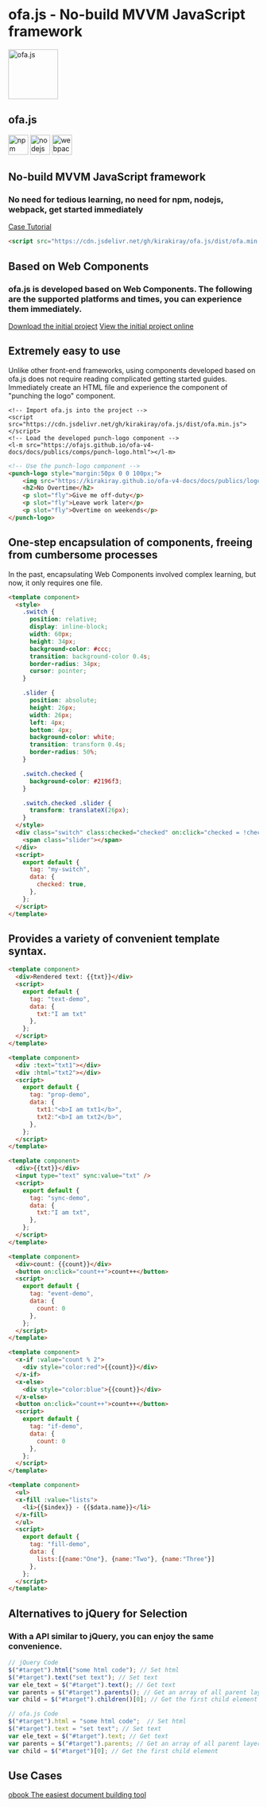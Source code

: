 # ofa.js - No-build MVVM JavaScript framework

<!-- desc: ofa.js is a new framework for building user interfaces. It can be easily used by directly referencing it, without the need for a complicated building process. It eliminates the dependencies on npm, Node.js, and webpack, and brings back the convenience of the jQuery era. -->

<simp-block>

<punch-logo>
    <img src="../publics/logo.svg" width="100" logo alt="ofa.js" />
    <h2>ofa.js</h2>
    <img src="../publics/npm-logo.png" slot="fly" height="40" alt="npm" />
    <img src="../publics/nodejs-logo.png" slot="fly" height="40" alt="nodejs" />
    <img src="../publics/webpack-logo.png" slot="fly" height="40" alt="webpack" />
</punch-logo>

## No-build MVVM JavaScript framework

### No need for tedious learning, no need for npm, nodejs, webpack, get started immediately

[Case Tutorial](./cases/index.md)

```html
<script src="https://cdn.jsdelivr.net/gh/kirakiray/ofa.js/dist/ofa.min.js"></script>
```

</simp-block>

<simp-block>

## Based on Web Components

### ofa.js is developed based on Web Components. The following are the supported platforms and times, you can experience them immediately.

<support-platforms></support-platforms>

<a href="../publics/download/ofajs-start.zip" target="_blank">Download the initial project</a>
<a href="../publics/download/ofajs-start/index.html" target="_blank">View the initial project online</a>

</simp-block>

<simp-block>

## Extremely easy to use

Unlike other front-end frameworks, using components developed based on ofa.js does not require reading complicated getting started guides. Immediately create an HTML file and experience the component of "punching the logo" component.

<html-viewer style="width:100%;">

```
<!-- Import ofa.js into the project -->
<script src="https://cdn.jsdelivr.net/gh/kirakiray/ofa.js/dist/ofa.min.js"></script>
<!-- Load the developed punch-logo component -->
<l-m src="https://ofajs.github.io/ofa-v4-docs/docs/publics/comps/punch-logo.html"></l-m>
```

```html
<!-- Use the punch-logo component -->
<punch-logo style="margin:50px 0 0 100px;">
    <img src="https://kirakiray.github.io/ofa-v4-docs/docs/publics/logo.svg" logo height="90" />
    <h2>No Overtime</h2>
    <p slot="fly">Give me off-duty</p>
    <p slot="fly">Leave work later</p>
    <p slot="fly">Overtime on weekends</p>
</punch-logo>
```

</html-viewer>

</simp-block>

<simp-block>

## One-step encapsulation of components, freeing from cumbersome processes

In the past, encapsulating Web Components involved complex learning, but now, it only requires one file.

<comp-viewer comp-name="my-switch" max-height="500" style="width:100%;">

```html
<template component>
  <style>
    .switch {
      position: relative;
      display: inline-block;
      width: 60px;
      height: 34px;
      background-color: #ccc;
      transition: background-color 0.4s;
      border-radius: 34px;
      cursor: pointer;
    }

    .slider {
      position: absolute;
      height: 26px;
      width: 26px;
      left: 4px;
      bottom: 4px;
      background-color: white;
      transition: transform 0.4s;
      border-radius: 50%;
    }

    .switch.checked {
      background-color: #2196f3;
    }

    .switch.checked .slider {
      transform: translateX(26px);
    }
  </style>
  <div class="switch" class:checked="checked" on:click="checked = !checked">
    <span class="slider"></span>
  </div>
  <script>
    export default {
      tag: "my-switch",
      data: {
        checked: true,
      },
    };
  </script>
</template>
```

</comp-viewer>

</simp-block>


<simp-block>

## Provides a variety of convenient template syntax.

<case-switch>

<comp-viewer switch-name="Render Text" comp-name="text-demo" max-height="500" style="width:100%;">

```html
<template component>
  <div>Rendered text: {{txt}}</div>
  <script>
    export default {
      tag: "text-demo",
      data: {
        txt:"I am txt"
      },
    };
  </script>
</template>
```

</comp-viewer>

<comp-viewer switch-name="Set Properties" comp-name="prop-demo" max-height="500" style="width:100%;">

```html
<template component>
  <div :text="txt1"></div>
  <div :html="txt2"></div>
  <script>
    export default {
      tag: "prop-demo",
      data: {
        txt1:"<b>I am txt1</b>",
        txt2:"<b>I am txt2</b>",
      },
    };
  </script>
</template>
```

</comp-viewer>


<comp-viewer switch-name="Sync Data" comp-name="sync-demo" max-height="500" style="width:100%;">

```html
<template component>
  <div>{{txt}}</div>
  <input type="text" sync:value="txt" />
  <script>
    export default {
      tag: "sync-demo",
      data: {
        txt:"I am txt",
      },
    };
  </script>
</template>
```

</comp-viewer>

<comp-viewer switch-name="Bind Event" comp-name="event-demo" max-height="500" style="width:100%;">

```html
<template component>
  <div>count: {{count}}</div>
  <button on:click="count++">count++</button>
  <script>
    export default {
      tag: "event-demo",
      data: {
        count: 0
      },
    };
  </script>
</template>
```

</comp-viewer>

<comp-viewer switch-name="Use If" comp-name="if-demo" max-height="500" style="width:100%;">

```html
<template component>
  <x-if :value="count % 2">
    <div style="color:red">{{count}}</div>
  </x-if>
  <x-else>
    <div style="color:blue">{{count}}</div>
  </x-else>
  <button on:click="count++">count++</button>
  <script>
    export default {
      tag: "if-demo",
      data: {
        count: 0
      },
    };
  </script>
</template>
```

</comp-viewer>


<comp-viewer switch-name="Use Fill" comp-name="fill-demo" max-height="500" style="width:100%;">

```html
<template component>
  <ul>
  <x-fill :value="lists">
    <li>{{$index}} - {{$data.name}}</li>
  </x-fill>
  </ul>
  <script>
    export default {
      tag: "fill-demo",
      data: {
        lists:[{name:"One"}, {name:"Two"}, {name:"Three"}]
      },
    };
  </script>
</template>
```

</comp-viewer>

</case-switch>

</simp-block>

<simp-block>

## Alternatives to jQuery for Selection

### With a API similar to jQuery, you can enjoy the same convenience.

<split-code>

```javascript
// jQuery Code
$("#target").html("some html code"); // Set html
$("#target").text("set text"); // Set text
var ele_text = $("#target").text(); // Get text
var parents = $("#target").parents(); // Get an array of all parent layers
var child = $("#target").children()[0]; // Get the first child element
```

```javascript
// ofa.js Code
$("#target").html = "some html code";  // Set html
$("#target").text = "set text"; // Set text
var ele_text = $("#target").text; // Get text
var parents = $("#target").parents; // Get an array of all parent layers
var child = $("#target")[0]; // Get the first child element
```

</split-code>

</simp-block>

<simp-block>

## Use Cases

<a href="https://obook.ofajs.com/">obook The easiest document building tool</a>

</simp-block>

<l-m src="https://cdn.jsdelivr.net/npm/obook/blocks/simp-block.html"></l-m>
<l-m src="../publics/comps/punch-logo.html"></l-m>
<l-m src="../publics/comps/support-platforms.html"></l-m>
<l-m src="../publics/comps/case-switch.html"></l-m>
<l-m src="../publics/comps/split-code.html"></l-m>
